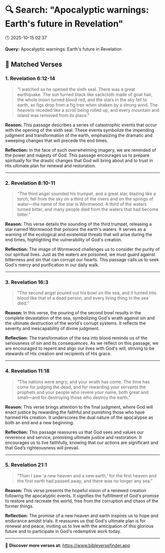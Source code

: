 # 🔍 Search: "Apocalyptic warnings: Earth's future in Revelation"
🕒 2025-10-15 02:37

**Query:** Apocalyptic warnings: Earth's future in Revelation

## 📖 Matched Verses

### 1. Revelation 6:12-14
> "I watched as he opened the sixth seal. There was a great earthquake. The sun turned black like sackcloth made of goat hair, the whole moon turned blood red, and the stars in the sky fell to earth, as figs drop from a fig tree when shaken by a strong wind. The heavens receded like a scroll being rolled up, and every mountain and island was removed from its place."

**Reason:** This passage describes a series of catastrophic events that occur with the opening of the sixth seal. These events symbolize the impending judgment and transformation of the earth, emphasizing the dramatic and sweeping changes that will precede the end times.

**Reflection:** In the face of such overwhelming imagery, we are reminded of the power and majesty of God. This passage encourages us to prepare spiritually for the drastic changes that God will bring about and to trust in His ultimate plan for renewal and restoration.

---

### 2. Revelation 8:10-11
> "The third angel sounded his trumpet, and a great star, blazing like a torch, fell from the sky on a third of the rivers and on the springs of water—the name of the star is Wormwood. A third of the waters turned bitter, and many people died from the waters that had become bitter."

**Reason:** This verse details the sounding of the third trumpet, releasing a star named Wormwood that poisons the earth's waters. It serves as a warning of the ecological and existential threats that will arise during the end times, highlighting the vulnerability of God's creation.

**Reflection:** The image of Wormwood challenges us to consider the purity of our spiritual lives. Just as the waters are poisoned, we must guard against bitterness and sin that can corrupt our hearts. This passage calls us to seek God's mercy and purification in our daily walk.

---

### 3. Revelation 16:3
> "The second angel poured out his bowl on the sea, and it turned into blood like that of a dead person, and every living thing in the sea died."

**Reason:** In this verse, the pouring of the second bowl results in the complete devastation of the sea, symbolizing God's wrath against sin and the ultimate destruction of the world's corrupt systems. It reflects the severity and inescapability of divine judgment.

**Reflection:** The transformation of the sea into blood reminds us of the seriousness of sin and its consequences. As we reflect on this passage, we are encouraged to repent and align our lives with God's will, striving to be stewards of His creation and recipients of His grace.

---

### 4. Revelation 11:18
> "The nations were angry, and your wrath has come. The time has come for judging the dead, and for rewarding your servants the prophets and your people who revere your name, both great and small—and for destroying those who destroy the earth."

**Reason:** This verse brings attention to the final judgment, where God will enact justice by rewarding the faithful and punishing those who have harmed His creation. It underscores the dual nature of the apocalypse as both an end and a new beginning.

**Reflection:** This passage reassures us that God sees and values our reverence and service, promising ultimate justice and restoration. It encourages us to live faithfully, knowing that our actions are significant and that God’s righteousness will prevail.

---

### 5. Revelation 21:1
> "Then I saw ‘a new heaven and a new earth,’ for the first heaven and the first earth had passed away, and there was no longer any sea."

**Reason:** This verse presents the hopeful vision of a renewed creation following the apocalyptic events. It signifies the fulfillment of God's promise to restore and recreate the world, free from the corruption and chaos of the former things.

**Reflection:** The promise of a new heaven and earth inspires us to hope and endurance amidst trials. It reassures us that God's ultimate plan is for renewal and peace, inviting us to live with the anticipation of this glorious future and to participate in God's redemptive work today.

---

🔗 **Discover more verses at:** https://www.bibleversefinder.app
